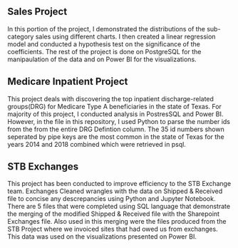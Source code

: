 ## Sales Project
In this portion of the project, I demonstrated the distributions of the sub-category sales using different charts. I then created a linear regression model and conducted a hypothesis test on the significance of the coefficients.
The rest of the project is done on PostgreSQL for the manipaulation of the data and on Power BI for the visualizations.

## Medicare Inpatient Project
This project deals with discovering the top inpatient discharge-related groups(DRG) for Medicare Type A beneficiaries in the state of Texas. For majority of this project, I conducted analysis in PostresSQL and Power BI. However, in the file in this repository, I used Python to parse the number ids from the from the entire DRG Defintion column. The 35 id numbers shown seperated by pipe keys are the most common in the state of Texas for the years 2014 and 2018 combined which were retrieved in psql. 


## STB Exchanges
This project has been conducted to improve efficiency to the STB Exchange team. Exchanges Cleaned wrangles with the data on Shipped & Received file to concise any descrepancies using Python and Jupyter Notebook. There are 5 files that were completed using SQL language that demonstrate the merging of the modified Shipped & Received file with the  Sharepoint Exchanges file. Also used in this merging were the files produced from the STB Project where we invoiced sites that had owed us from exchanges. This data was used on the visualizations presented on Power BI.
